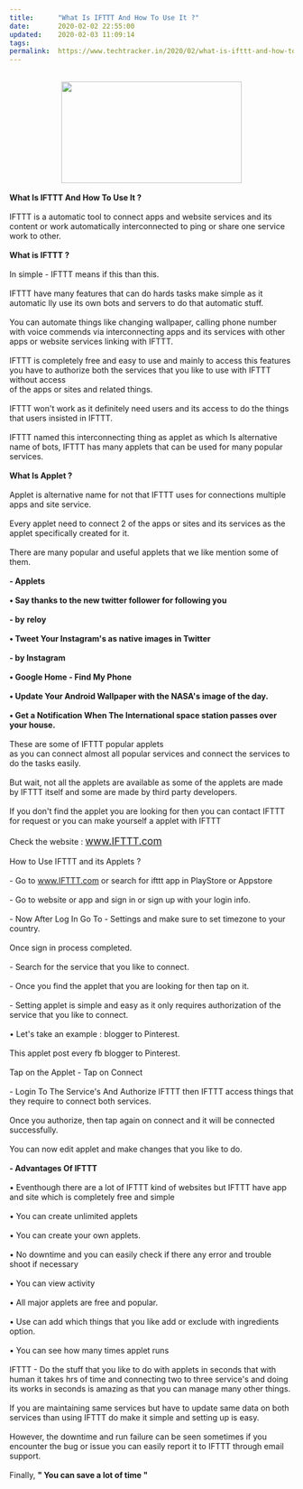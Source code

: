 ```yaml
---
title:		"What Is IFTTT And How To Use It ?"
date:		2020-02-02 22:55:00
updated:	2020-02-03 11:09:14
tags: 	
permalink:	https://www.techtracker.in/2020/02/what-is-ifttt-and-how-to-use-it.html
---
```


<div><b><br><div class="separator" style="clear: both; text-align: center;"><a href="https://lh3.googleusercontent.com/-p330U4x6j0w/Xjex_qRJJ8I/AAAAAAAABBk/vMJHalNfEfM3pCv5IBS5bbQqRWdR3K3MwCLcBGAsYHQ/s1600/IMG_20200203_110829_189.jpg" imageanchor="1" style="margin-left: 1em; margin-right: 1em;"><img src="https://lh3.googleusercontent.com/-p330U4x6j0w/Xjex_qRJJ8I/AAAAAAAABBk/vMJHalNfEfM3pCv5IBS5bbQqRWdR3K3MwCLcBGAsYHQ/s1600/IMG_20200203_110829_189.jpg" border="0" data-original-width="1280" data-original-height="720" width="320" height="180"></a></div></b></div><b><div><b><br></b></div>What Is IFTTT And How To Use It ?</b><div><br></div><div>IFTTT is a automatic tool to connect apps and website services and its content or work automatically interconnected to ping or share one service work to other.</div><div><br></div><div><b>What is IFTTT ?</b></div><div><br></div><div>In simple - IFTTT means if this than this.</div><div><br></div><div>IFTTT have many features that can do hards tasks make simple as it automatic lly use its own bots and servers to do that automatic stuff.</div><div><br></div><div>You can automate things like changing wallpaper, calling phone number with voice commends via interconnecting apps and its services with other apps or website services linking with IFTTT.</div><div><br></div><div>IFTTT is completely free and easy to use and mainly to access this features you have to authorize both the services that you like to use with IFTTT without access</div><div>of the apps or sites and related things.</div><div><br></div><div>IFTTT won't work as it definitely need users and its access to do the things that users insisted in IFTTT.</div><div><br></div><div>IFTTT named this interconnecting thing as applet as which Is alternative name of bots, IFTTT has many applets that can be used for many popular services.</div><div><br></div><div><b>What Is Applet ?</b></div><div><b><br></b></div><div>Applet is alternative name for not that IFTTT uses for connections multiple apps and site service.</div><div><br></div><div>Every applet need to connect 2 of the apps or sites and its services as the applet specifically created for it.</div><div><br></div><div>There are many popular and useful applets that we like mention some of them.</div><div><br></div><div><b>- Applets&nbsp;</b></div><div><b><br></b></div><div><b>• Say thanks to the new twitter follower for following you&nbsp;</b></div><div><b><br></b></div><div><b>- by</b> <b>reloy</b></div><div><b><br></b></div><div><b>• Tweet Your Instagram's as native images in Twitter&nbsp;</b></div><div><b><br></b></div><div><b>- by Instagram</b></div><div><b><br></b></div><div><b>• Google Home - Find My Phone</b></div><div><b><br></b></div><div><b>• Update Your Android Wallpaper with the NASA's image of the day.</b></div><div><b><br></b></div><div><b>• Get a Notification When The International space station passes over your house.</b></div><div><b><br></b></div><div>These are some of IFTTT popular applets</div><div>as you can connect almost all popular services and connect the services to do the tasks easily.</div><div><br></div><div>But wait, not all the applets are available as some of the applets are made by IFTTT itself and some are made by third party developers.</div><div><br></div><div>If you don't find the applet you are looking for then you can contact IFTTT for request or you can make yourself a applet with IFTTT</div><div><br></div><div>Check the website :&nbsp;<a href="www.IFTTT.com" target="_blank" style="font-size: 1.25em;">www.IFTTT.com</a></div><div><br></div><div>How to Use IFTTT and its Applets ?</div><div><br></div><div>- Go to&nbsp;<a href="www.IFTTT.com" target="_blank">www.IFTTT.com</a>&nbsp;or search for ifttt app in PlayStore or Appstore</div><div><br></div><div>- Go to website or app and sign in or sign up with your login info.</div><div><br></div><div>- Now After Log In Go To - Settings and make sure to set timezone to your country.</div><div><br></div><div>Once sign in process completed.</div><div><br></div><div>- Search for the service that you like to connect.</div><div><br></div><div>- Once you find the applet that you are looking for then tap on it.</div><div><br></div><div>- Setting applet is simple and easy as it only requires authorization of the service that you like to connect.</div><div><br></div><div>• Let's take an example : blogger to Pinterest.</div><div><br></div><div>This applet post every fb blogger to Pinterest.</div><div><br></div><div>Tap on the Applet - Tap on Connect&nbsp;</div><div><br></div><div>- Login To The Service's And Authorize IFTTT then IFTTT access things that they require to connect both services.</div><div><br></div><div>Once you authorize, then tap again on connect and it will be connected successfully.</div><div><br></div><div>You can now edit applet and make changes that you like to do.</div><div><br></div><div><b>- Advantages Of IFTTT</b></div><div><br></div><div>• Eventhough there are a lot of IFTTT kind of websites but IFTTT have app and site which is completely free and simple</div><div><br></div><div>• You can create unlimited applets</div><div><br></div><div>• You can create your own applets.</div><div><br></div><div>• No downtime and you can easily check if there any error and trouble shoot if necessary&nbsp;</div><div><br></div><div>• You can view activity</div><div><br></div><div>• All major applets are free and popular.</div><div><br></div><div>• Use can add which things that you like add or exclude with ingredients option.</div><div><br></div><div>• You can see how many times applet runs</div><div><br></div><div>IFTTT - Do the stuff that you like to do with applets in seconds that with human it takes hrs of time and connecting two to three service's and doing its works in seconds is amazing as that you can manage many other things.</div><div><br></div><div>If you are maintaining same services but have to update same data on both services than using IFTTT do make it simple and setting up is easy.</div><div><br></div><div>However, the downtime and run failure can be seen sometimes if you encounter the bug or issue you can easily report it to IFTTT through email support.</div><div><br></div><div>Finally, <b>" You can save a lot of time "</b></div><div><b><br></b></div><div><br></div>
<!-- no comments on this post -->